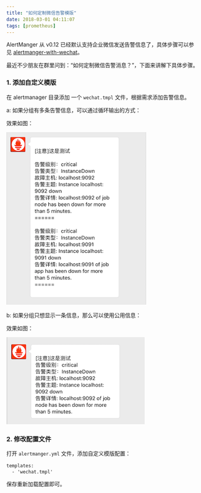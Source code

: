 ```yaml
---
title: "如何定制微信告警模版"
date: 2018-03-01 04:11:07
tags: [prometheus]
---
```


AlertManger 从 v0.12 已经默认支持企业微信发送告警信息了，具体步骤可以参见 [alertmanger-with-wechat](http://www.songjiayang.com/posts/alertmanger-with-wechat)。

最近不少朋友在群里问到：“如何定制微信告警消息？”，下面来讲解下具体步骤。

### 1. 添加自定义模版

在 alertmanager 目录添加 一个 `wechat.tmpl` 文件，根据需求添加告警信息。

a: 如果分组有多条告警信息，可以通过循环输出的方式：

<script src="https://gist.github.com/songjiayang/25e43aefabbfab204e54c382144eb3ba.js"></script>

效果如图：

![weixin02.png](/images/weixin02.png)

b: 如果分组只想显示一条信息，那么可以使用公用信息：
<script src="https://gist.github.com/songjiayang/4c5bd6f6908f96839fe4e7e88bd0c733.js"></script>

效果如图：

![weixin03.png](/images/weixin03.png)

### 2. 修改配置文件

打开 `alertmanger.yml` 文件，添加自定义模版配置：

```
templates:
  - 'wechat.tmpl'
```

保存重新加载配置即可。
